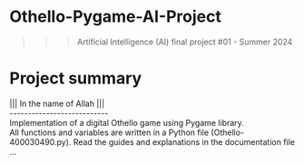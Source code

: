 ﻿# Othello-Pygame-AI-Project
>>> Artificial Intelligence (AI) final project #01 - Summer 2024

# Project summary
||| In the name of Allah ||| <br />
--------------------------- <br />
Implementation of a digital Othello game using Pygame library. <br />
All functions and variables are written in a Python file (Othello-400030490.py). Read the guides and explanations in the documentation file ...
